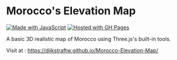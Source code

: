 # Morocco's Elevation Map

[![Made with JavaScript](https://img.shields.io/badge/Made_with-JavaScript-blue?logo=javascript&logoColor=white)](https://www.javascript.com/ "Go to JavaScript homepage") [![Hosted with GH Pages](https://img.shields.io/badge/Hosted_with-GitHub_Pages-blue?logo=github&logoColor=white)](https://pages.github.com/ "Go to GitHub Pages homepage")

A basic 3D realistic map of Morocco using Three.js's built-in tools. 

Visit at : https://dijkstraftw.github.io/Morocco-Elevation-Map/
